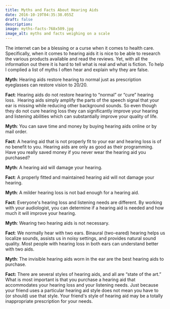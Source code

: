 ```yaml
---
title: Myths and Facts About Hearing Aids
date: 2016-10-19T04:35:38.055Z
draft: false
description:
image: myths-facts-768x509.jpg
image_alt: myths and facts weighing on a scale
---
```


<!--StartFragment-->

The internet can be a blessing or a curse when it comes to health care. Specifically, when it comes to hearing aids it is nice to be able to research the various products available and read the reviews. Yet, with all the information out there it is hard to tell what is real and what is fiction. To help I complied a list of myths I often hear and explain why they are false.

**Myth**: Hearing aids restore hearing to normal just as prescription eyeglasses can restore vision to 20/20.

**Fact**: Hearing aids do not restore hearing to “normal” or “cure” hearing loss.  Hearing aids simply amplify the parts of the speech signal that your ear is missing while reducing other background sounds. So even though they do not cure hearing loss they can significantly improve your hearing and listening abilities which can substantially improve your quality of life.

**Myth**: You can save time and money by buying hearing aids online or by mail order.

**Fact**: A hearing aid that is not properly fit to your ear and hearing loss is of no benefit to you. Hearing aids are only as good as their programming. Have you really saved money if you never wear the hearing aid you purchased?

**Myth**: A hearing aid will damage your hearing.

**Fact**: A properly fitted and maintained hearing aid will not damage your hearing.

**Myth**: A milder hearing loss is not bad enough for a hearing aid.

**Fact**: Everyone's hearing loss and listening needs are different. By working with your audiologist, you can determine if a hearing aid is needed and how much it will improve your hearing.

**Myth**: Wearing two hearing aids is not necessary.

**Fact**: We normally hear with two ears. Binaural (two-eared) hearing helps us localize sounds, assists us in noisy settings, and provides natural sound quality. Most people with hearing loss in both ears can understand better with two aids.

**Myth**: The invisible hearing aids worn in the ear are the best hearing aids to purchase.

**Fact:** There are several styles of hearing aids, and all are “state of the art.” What is most important is that you purchase a hearing aid that accommodates your hearing loss and your listening needs. Just because your friend uses a particular hearing aid style does not mean you have to (or should) use that style. Your friend's style of hearing aid may be a totally inappropriate prescription for your needs.

<!--EndFragment-->
